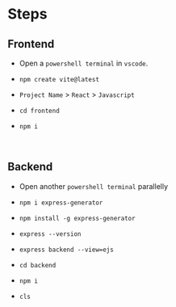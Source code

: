 # Steps

## Frontend
* Open a `powershell terminal` in `vscode`.
*     npm create vite@latest
* `Project Name` >   `React` > `Javascript`
*     cd frontend
*     npm i
<br>

## Backend
* Open another `powershell terminal` parallelly
*     npm i express-generator
*     npm install -g express-generator
*     express --version
*     express backend --view=ejs
*     cd backend
*     npm i
*     cls


